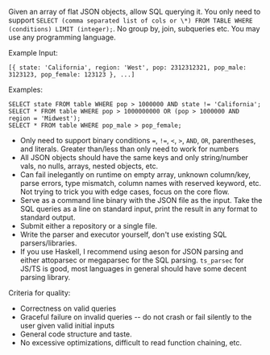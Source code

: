 Given an array of flat JSON objects, allow SQL querying it. You only need to support `SELECT (comma separated list of cols or \*) FROM TABLE WHERE (conditions) LIMIT (integer);`. No group by, join, subqueries etc. You may use any programming language.

Example Input:
```
[{ state: 'California', region: 'West', pop: 2312312321, pop_male: 3123123, pop_female: 123123 }, ...]
```

Examples:
```
SELECT state FROM table WHERE pop > 1000000 AND state != 'California';
SELECT * FROM table WHERE pop > 1000000000 OR (pop > 1000000 AND region = 'Midwest');
SELECT * FROM table WHERE pop_male > pop_female;
```

- Only need to support binary conditions `=`, `!=`, `<`, `>`, `AND`, `OR`, parentheses, and literals. Greater than/less than only need to work for numbers
- All JSON objects should have the same keys and only string/number vals, no nulls, arrays, nested objects, etc.
- Can fail inelegantly on runtime on empty array, unknown column/key, parse errors, type mismatch, column names with reserved keyword, etc. Not trying to trick you with edge cases, focus on the core flow.
- Serve as a command line binary with the JSON file as the input. Take the SQL queries as a line on standard input, print the result in any format to standard output.
- Submit either a repository or a single file.
- Write the parser and executor yourself, don't use existing SQL parsers/libraries.
- If you use Haskell, I recommend using aeson for JSON parsing and either attoparsec or megaparsec for the SQL parsing. `ts_parsec` for JS/TS is good, most languages in general should have some decent parsing library.

Criteria for quality:
- Correctness on valid queries
- Graceful failure on invalid queries -- do not crash or fail silently to the user given valid initial inputs
- General code structure and taste.
- No excessive optimizations, difficult to read function chaining, etc.